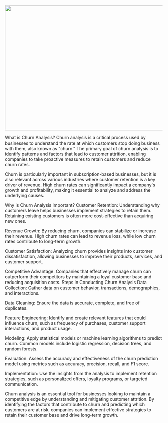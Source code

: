 <img src="https://www.questionpro.com/blog/wp-content/uploads/2018/02/Customer-Churn.jpg"  width="800" height="400">

What is Churn Analysis?
Churn analysis is a critical process used by businesses to understand the rate at which customers stop doing business with them, also known as "churn." The primary goal of churn analysis is to identify patterns and factors that lead to customer attrition, enabling companies to take proactive measures to retain customers and reduce churn rates.

Churn is particularly important in subscription-based businesses, but it is also relevant across various industries where customer retention is a key driver of revenue. High churn rates can significantly impact a company's growth and profitability, making it essential to analyze and address the underlying causes.

Why is Churn Analysis Important?
Customer Retention: Understanding why customers leave helps businesses implement strategies to retain them. Retaining existing customers is often more cost-effective than acquiring new ones.

Revenue Growth: By reducing churn, companies can stabilize or increase their revenue. High churn rates can lead to revenue loss, while low churn rates contribute to long-term growth.

Customer Satisfaction: Analyzing churn provides insights into customer dissatisfaction, allowing businesses to improve their products, services, and customer support.

Competitive Advantage: Companies that effectively manage churn can outperform their competitors by maintaining a loyal customer base and reducing acquisition costs.
Steps in Conducting Churn Analysis
Data Collection: Gather data on customer behavior, transactions, demographics, and interactions.

Data Cleaning: Ensure the data is accurate, complete, and free of duplicates.

Feature Engineering: Identify and create relevant features that could influence churn, such as frequency of purchases, customer support interactions, and product usage.

Modeling: Apply statistical models or machine learning algorithms to predict churn. Common models include logistic regression, decision trees, and random forests.

Evaluation: Assess the accuracy and effectiveness of the churn prediction model using metrics such as accuracy, precision, recall, and F1 score.

Implementation: Use the insights from the analysis to implement retention strategies, such as personalized offers, loyalty programs, or targeted communication.


Churn analysis is an essential tool for businesses looking to maintain a competitive edge by understanding and mitigating customer attrition. By identifying the factors that contribute to churn and predicting which customers are at risk, companies can implement effective strategies to retain their customer base and drive long-term growth.
